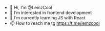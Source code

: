 - 👋 Hi, I’m @LemzCool
- 👀 I’m interested in frontend development
- 🌱 I’m currently learning JS with React
- 📫 How to reach me tg https://t.me/lemzcool

<!---
LemzCool/LemzCool is a ✨ special ✨ repository because its `README.md` (this file) appears on your GitHub profile.
You can click the Preview link to take a look at your changes.
--->
